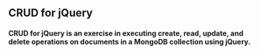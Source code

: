 ## CRUD for jQuery
#### CRUD for jQuery is an exercise in executing create, read, update, and delete operations on documents in a MongoDB collection using jQuery.
